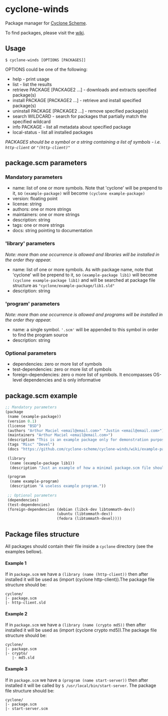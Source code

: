 # cyclone-winds
Package manager for [Cyclone Scheme](https://cyclone-scheme.org).

To find packages, please visit the [wiki](https://github.com/cyclone-scheme/cyclone-winds/wiki).

## Usage

```
$ cyclone-winds [OPTIONS [PACKAGES]]
```
OPTIONS could be one of the following:
- help  -  print usage
- list  -  list the results
- retrieve PACKAGE [PACKAGE2 ...]  - downloads and extracts specified package(s)
- install PACKAGE [PACKAGE2 ...] - retrieve and install specified package(s)
- uninstall PACKAGE [PACKAGE2 ...] - remove specified package(s)
- search WILDCARD - search for packages that partially match the specified wildcard
- info PACKAGE - list all metadata about specified package
- local-status - list all installed packages

*PACKAGES should be a symbol or a string containing a list of symbols - i.e. `http-client` or `"(http-client)"`*

## package.scm parameters

### Mandatory parameters

- name: list of one or more symbols. Note that 'cyclone' will be prepend to it, so `(example-package)` will become `(cyclone example-package)`
- version: floating point
- license: string
- authors: one or more strings
- maintainers: one or more strings
- description: string
- tags: one or more strings
- docs: string pointing to documentation

### 'library' parameters

*Note: more than one occurrence is allowed and libraries will be installed in the order they appear.*

- name: list of one or more symbols. As with package name, note that 'cyclone' will be prepend to it, so `(example-package lib1)` will become `(cyclone example-package lib1)` and will be searched at package file structure as `"cyclone/example-package/lib1.sld"`
- description: string

### 'program' parameters

*Note: more than one occurrence is allowed and programs will be installed in the order they appear.*

- name: a single symbol. `'.scm'` will be appended to this symbol in order to find the program source
- description: string

### Optional parameters
- dependencies: zero or more list of symbols
- test-dependencies: zero or more list of symbols
- foreign-dependencies: zero o more list of symbols. It encompasses OS-level dependencies and is only informative

## package.scm example


```scheme
;; Mandatory parameters
(package
 (name (example-package))
 (version 0.1)          
 (license "BSD")       
 (authors "Arthur Maciel <email@email.com>" "Justin <email@email.com>")
 (maintainers "Arthur Maciel <email@email.com>")
 (description "This is an example package only for demonstration purposes.")
 (tags "Misc" "Devel")
 (docs "https://github.com/cyclone-scheme/cyclone-winds/wiki/example-package.md")
 
 (library
  (name (example-package lib1))
  (description "Just an example of how a minimal package.scm file should look like"))

 (program
  (name example-program)
  (description "A useless example program."))
 
 ;; Optional parameters
 (dependencies) 
 (test-dependencies)
 (foreign-dependencies (debian (libck-dev libtommath-dev))
                       (ubuntu (libtommath-dev))
                       (fedora (libtommath-devel))))
```

## Package files structure

All packages should contain their file inside a `cyclone` directory (see the examples bellow).

#### Example 1

If in `package.scm` we have a `(library (name (http-client))` then after installed it will be used as (import (cyclone http-client)).The package file structure should be:

```
cyclone/
|- package.scm
|- http-client.sld
```

#### Example 2

If in `package.scm` we have a `(library (name (crypto md5))` then after installed it will be used as (import (cyclone crypto md5)).The package file structure should be:

```
cyclone/
|- package.scm
|- crypto/
   |- md5.sld
```

#### Example 3

If in `package.scm` we have a `(program (name start-server))` then after installed it will be called by `$ /usr/local/bin/start-server`. The package file structure should be:

```
cyclone/
|- package.scm
|- start-server.scm
```
